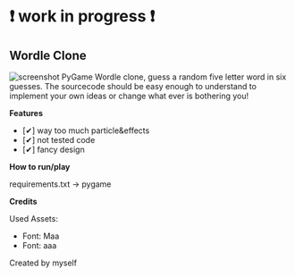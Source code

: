 # ❗ work in progress ❗
## Wordle Clone
![screenshot](screenshots/game.gif)
PyGame Wordle clone, guess a random five letter word in six guesses. The sourcecode should be easy enough to understand to implement your own ideas or change what ever is bothering you!


**Features**
- [✔] way too much particle&effects
- [✔] not tested code
- [✔] fancy design

**How to run/play**

requirements.txt -> pygame

**Credits**

Used Assets:
- Font: Maa
- Font: aaa

Created by myself

